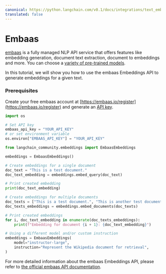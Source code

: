 ```yaml
---
canonical: https://python.langchain.com/v0.1/docs/integrations/text_embedding/embaas
translated: false
---
```


# Embaas

[embaas](https://embaas.io) is a fully managed NLP API service that offers features like embedding generation, document text extraction, document to embeddings and more. You can choose a [variety of pre-trained models](https://embaas.io/docs/models/embeddings).

In this tutorial, we will show you how to use the embaas Embeddings API to generate embeddings for a given text.

### Prerequisites

Create your free embaas account at [https://embaas.io/register](https://embaas.io/register) and generate an [API key](https://embaas.io/dashboard/api-keys).

```python
import os

# Set API key
embaas_api_key = "YOUR_API_KEY"
# or set environment variable
os.environ["EMBAAS_API_KEY"] = "YOUR_API_KEY"
```

```python
from langchain_community.embeddings import EmbaasEmbeddings
```

```python
embeddings = EmbaasEmbeddings()
```

```python
# Create embeddings for a single document
doc_text = "This is a test document."
doc_text_embedding = embeddings.embed_query(doc_text)
```

```python
# Print created embedding
print(doc_text_embedding)
```

```python
# Create embeddings for multiple documents
doc_texts = ["This is a test document.", "This is another test document."]
doc_texts_embeddings = embeddings.embed_documents(doc_texts)
```

```python
# Print created embeddings
for i, doc_text_embedding in enumerate(doc_texts_embeddings):
    print(f"Embedding for document {i + 1}: {doc_text_embedding}")
```

```python
# Using a different model and/or custom instruction
embeddings = EmbaasEmbeddings(
    model="instructor-large",
    instruction="Represent the Wikipedia document for retrieval",
)
```

For more detailed information about the embaas Embeddings API, please refer to [the official embaas API documentation](https://embaas.io/api-reference).